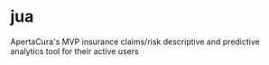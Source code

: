 # jua
ApertaCura's MVP insurance claims/risk descriptive and predictive analytics tool for their active users 
